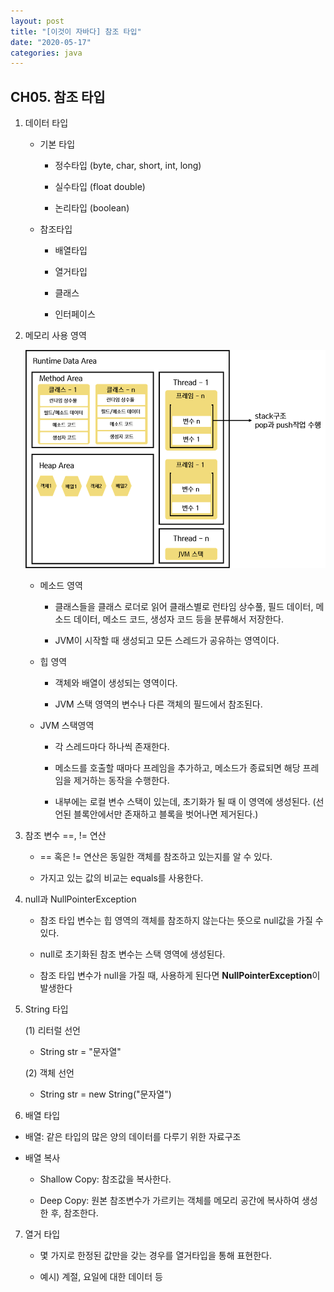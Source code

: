 ```yaml
---
layout: post
title: "[이것이 자바다] 참조 타입"
date: "2020-05-17"
categories: java
---
```




## CH05. 참조 타입



1. 데이터 타입

   - 기본 타입
   
     - 정수타입 (byte, char, short, int, long)
     
     - 실수타입 (float double)
     
     - 논리타입 (boolean)
     
   - 참조타입
   
     - 배열타입

     - 열거타입

     - 클래스

     - 인터페이스

       

2. 메모리 사용 영역

   ![](/assets/post_IMG/java05/memory.png) 

   - 메소드 영역
   
     - 클래스들을 클래스 로더로 읽어 클래스별로 런타임 상수풀, 필드 데이터, 메소드 데이터, 메소드 코드, 생성자 코드 등을 분류해서 저장한다.
     
     - JVM이 시작할 때 생성되고 모든 스레드가 공유하는 영역이다.
     
   - 힙 영역
   
     - 객체와 배열이 생성되는 영역이다.
     
     - JVM 스택 영역의 변수나 다른 객체의 필드에서 참조된다.
     
   - JVM 스택영역
   
     - 각 스레드마다 하나씩 존재한다.
     
     - 메소드를 호출할 때마다 프레임을 추가하고, 메소드가 종료되면 해당 프레임을 제거하는 동작을 수행한다.
     
     - 내부에는 로컬 변수 스택이 있는데, 초기화가 될 때 이 영역에 생성된다. (선언된 블록안에서만 존재하고 블록을 벗어나면 제거된다.)

       

3. 참조 변수 ==, != 연산

   - == 혹은 != 연산은 동일한 객체를 참조하고 있는지를 알 수 있다.
   
   - 가지고 있는 값의 비교는 equals를 사용한다.

   

4. null과 NullPointerException

   - 참조 타입 변수는 힙 영역의 객체를 참조하지 않는다는 뜻으로 null값을 가질 수 있다.
   
   - null로 초기화된 참조 변수는 스택 영역에 생성된다.
   
   - 참조 타입 변수가 null을 가질 때, 사용하게 된다면 **NullPointerException**이 발생한다

   

5. String 타입

   (1) 리터럴 선언

   - String str = "문자열"

   (2) 객체 선언

   - String str = new String("문자열")

   

6.  배열 타입

   - 배열: 같은 타입의 많은 양의 데이터를 다루기 위한 자료구조

   - 배열 복사

     - Shallow Copy:  참조값을 복사한다.

     - Deep Copy: 원본 참조변수가 가르키는 객체를 메모리 공간에 복사하여 생성한 후, 참조한다.

       

7. 열거 타입

   - 몇 가지로 한정된 값만을 갖는 경우를 열거타입을 통해 표현한다.
   
   - 예시) 계절, 요일에 대한 데이터 등